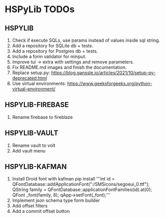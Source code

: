 # HSPyLib TODOs

## HSPYLIB

1. Check if execute SQLs, use params instead of values inside sql string.
2. Add a repository for SQLite db + tests.
3. Add a repository for Postgres db + tests.
4. Include a form validator for minput.
5. Improve tui -> extra with settings and remove parameters.
6. Fix README.md images and finish the documentation.
7. Replace setup.py: https://blog.ganssle.io/articles/2021/10/setup-py-deprecated.html
8. Use virtual environments: https://www.geeksforgeeks.org/python-virtual-environment/

## HSPYLIB-FIREBASE

1. Rename firebase to fireblaze

## HSPYLIB-VAULT

1. Rename vault to volt
2. Add vault menu

## HSPYLIB-KAFMAN

1. Install Droid font with kafman pip install
    '''int id = QFontDatabase::addApplicationFont(":/SMSicons/segoeui_0.ttf");
    QString family = QFontDatabase::applicationFontFamilies(id).at(0);
    QFont _font(family, 8);
    qApp->setFont(_font);'''
2. Implement json schema type form builder
5. Add offset filters
6. Add a commit offset button
